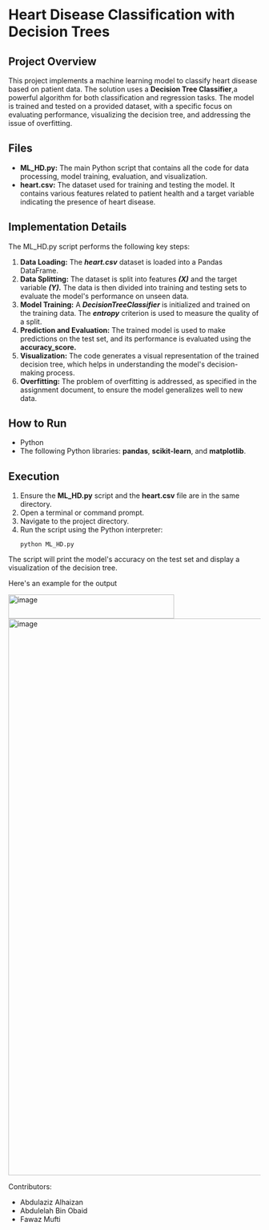# Heart Disease Classification with Decision Trees

## Project Overview
This project implements a machine learning model to classify heart disease based on patient data. The solution uses a **Decision Tree Classifier**,a powerful algorithm for both classification and regression tasks. The model is trained and tested on a provided dataset, with a specific focus on evaluating performance, visualizing the decision tree, and addressing the issue of overfitting.

## Files

  - **ML_HD.py:** The main Python script that contains all the code for data processing, model training, evaluation, and visualization.
  - **heart.csv:** The dataset used for training and testing the model. It contains various features related to patient health and a target variable indicating the presence of heart disease.

## Implementation Details

The ML_HD.py script performs the following key steps:

  1. **Data Loading:** The ***heart.csv*** dataset is loaded into a Pandas DataFrame.
  2. **Data Splitting:** The dataset is split into features ***(X)*** and the target variable ***(Y).*** The data is then divided into training and testing sets to evaluate the model's performance on unseen data.
  3. **Model Training:** A ***DecisionTreeClassifier*** is initialized and trained on the training data. The ***entropy*** criterion is used to measure the quality of a split.
  4. **Prediction and Evaluation:** The trained model is used to make predictions on the test set, and its performance is evaluated using the **accuracy_score.**
  5. **Visualization:** The code generates a visual representation of the trained decision tree, which helps in understanding the model's decision-making process.
  6. **Overfitting:** The problem of overfitting is addressed, as specified in the assignment document, to ensure the model generalizes well to new data.

## How to Run

  - Python
  - The following Python libraries: **pandas**, **scikit-learn**, and **matplotlib**.

## Execution

  1. Ensure the **ML_HD.py** script and the **heart.csv** file are in the same directory.
  2. Open a terminal or command prompt.
  3. Navigate to the project directory.
  4. Run the script using the Python interpreter:
       ```
       python ML_HD.py
       ```

The script will print the model's accuracy on the test set and display a visualization of the decision tree.

Here's an example for the output

<img width="331" height="48" alt="image" src="https://github.com/user-attachments/assets/c09d6daa-2a4d-4058-8341-ab61daeb7ac3" />

<img width="1911" height="1111" alt="image" src="https://github.com/user-attachments/assets/41a9f17e-3179-4ae2-979d-c363d9037657" />

Contributors:

- Abdulaziz Alhaizan
- Abdulelah Bin Obaid
- Fawaz Mufti

